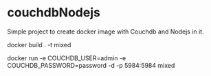 # couchdbNodejs

Simple project to create docker image with Couchdb and Nodejs in it.

docker build . -t mixed

docker run -e COUCHDB_USER=admin -e COUCHDB_PASSWORD=password -d -p 5984:5984 mixed
